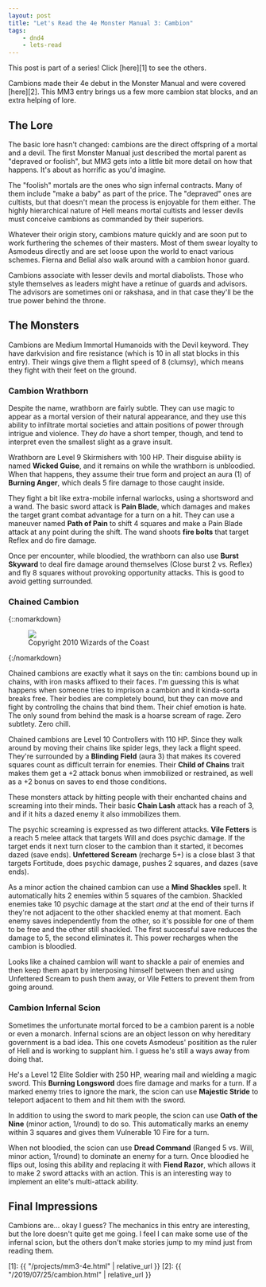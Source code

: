 ```yaml
---
layout: post
title: "Let's Read the 4e Monster Manual 3: Cambion"
tags:
    - dnd4
    - lets-read
---
```


This post is part of a series! Click [here][1] to see the others.

Cambions made their 4e debut in the Monster Manual and were covered
[here][2]. This MM3 entry brings us a few more cambion stat blocks, and an extra
helping of lore.

## The Lore

The basic lore hasn't changed: cambions are the direct offspring of a mortal and
a devil. The first Monster Manual just described the mortal parent as "depraved
or foolish", but MM3 gets into a little bit more detail on how that
happens. It's about as horrific as you'd imagine.

The "foolish" mortals are the ones who sign infernal contracts. Many of them
include "make a baby" as part of the price. The "depraved" ones are cultists,
but that doesn't mean the process is enjoyable for them either. The highly
hierarchical nature of Hell means mortal cultists and lesser devils must
conceive cambions as commanded by their superiors.

Whatever their origin story, cambions mature quickly and are soon put to work
furthering the schemes of their masters. Most of them swear loyalty to Asmodeus
directly and are set loose upon the world to enact various schemes. Fierna and
Belial also walk around with a cambion honor guard.

Cambions associate with lesser devils and mortal diabolists. Those who style
themselves as leaders might have a retinue of guards and advisors. The advisors
are sometimes oni or rakshasa, and in that case they'll be the true power behind
the throne.

## The Monsters

Cambions are Medium Immortal Humanoids with the Devil keyword. They have
darkvision and fire resistance (which is 10 in all stat blocks in this
entry). Their wings give them a flight speed of 8 (clumsy), which means they
fight with their feet on the ground.

### Cambion Wrathborn

Despite the name, wrathborn are fairly subtle. They can use magic to appear as a
mortal version of their natural appearance, and they use this ability to
infiltrate mortal societies and attain positions of power through intrigue and
violence. They _do_ have a short temper, though, and tend to interpret even the
smallest slight as a grave insult.

Wrathborn are Level 9 Skirmishers with 100 HP. Their disguise ability is named
**Wicked Guise**, and it remains on while the wrathborn is unbloodied. When that
happens, they assume their true form and project an aura (1) of **Burning
Anger**, which deals 5 fire damage to those caught inside.

They fight a bit like extra-mobile infernal warlocks, using a shortsword and a
wand. The basic sword attack is **Pain Blade**, which damages and makes the
target grant combat advantage for a turn on a hit. They can use a maneuver named
**Path of Pain** to shift 4 squares and make a Pain Blade attack at any point
during the shift. The wand shoots **fire bolts** that target Reflex and do fire
damage.

Once per encounter, while bloodied, the wrathborn can also use **Burst Skyward**
to deal fire damage around themselves (Close burst 2 vs. Reflex) and fly 8
squares without provoking opportunity attacks. This is good to avoid getting
surrounded.

### Chained Cambion

{::nomarkdown}
<figure class="right">
  <img src="{{ "/assets/wir-mm3-4e-cambion-chained.png" | absolute_url }}"/>
  <figcaption>
    Copyright 2010 Wizards of the Coast
  </figcaption>
</figure>
{:/nomarkdown}

Chained cambions are exactly what it says on the tin: cambions bound up in
chains, with iron masks affixed to their faces. I'm guessing this is what
happens when someone tries to imprison a cambion and it kinda-sorta breaks
free. Their bodies are completely bound, but they can move and fight by
controllng the chains that bind them. Their chief emotion is hate. The only
sound from behind the mask is a hoarse scream of rage. Zero subtlety. Zero
chill.

Chained cambions are Level 10 Controllers with 110 HP. Since they walk around by
moving their chains like spider legs, they lack a flight speed. They're
surrounded by a **Blinding Field** (aura 3) that makes its covered squares count
as difficult terrain for enemies. Their **Child of Chains** trait makes them get
a +2 attack bonus when immobilized or restrained, as well as a +2 bonus on saves
to end those conditions.

These monsters attack by hitting people with their enchanted chains and
screaming into their minds. Their basic **Chain Lash** attack has a reach of 3,
and if it hits a dazed enemy it also immobilizes them.

The psychic screaming is expressed as two different attacks. **Vile Fetters** is
a reach 5 melee attack that targets Will and does psychic damage. If the target
ends it next turn closer to the cambion than it started, it becomes dazed (save
ends). **Unfettered Scream** (recharge 5+) is a close blast 3 that targets
Fortitude, does psychic damage, pushes 2 squares, and dazes (save ends).

As a minor action the chained cambion can use a **Mind Shackles** spell. It
automatically hits 2 enemies within 5 squares of the cambion. Shackled enemies
take 10 psychic damage at the start _and_ at the end of their turns if they're
not adjacent to the other shackled enemy at that moment. Each enemy saves
independently from the other, so it's possible for one of them to be free and
the other still shackled. The first successful save reduces the damage to 5, the
second eliminates it. This power recharges when the cambion is bloodied.

Looks like a chained cambion will want to shackle a pair of enemies and then
keep them apart by interposing himself between then and using Unfettered Scream
to push them away, or Vile Fetters to prevent them from going around.

### Cambion Infernal Scion

Sometimes the unfortunate mortal forced to be a cambion parent is a noble or
even a monarch. Infernal scions are an object lesson on why hereditary
government is a bad idea. This one covets Asmodeus' positition as the ruler of
Hell and is working to supplant him. I guess he's still a ways away from doing
that.

He's a Level 12 Elite Soldier with 250 HP, wearing mail and wielding a magic
sword. This **Burning Longsword** does fire damage and marks for a turn. If a
marked enemy tries to ignore the mark, the scion can use **Majestic Stride** to
teleport adjacent to them and hit them with the sword.

In addition to using the sword to mark people, the scion can use **Oath of the
Nine** (minor action, 1/round) to do so. This automatically marks an enemy
within 3 squares and gives them Vulnerable 10 Fire for a turn.

When not bloodied, the scion can use **Dread Command** (Ranged 5 vs. Will, minor
action, 1/round) to dominate an enemy for a turn. Once bloodied he flips out,
losing this ability and replacing it with **Fiend Razor**, which allows it to
make 2 sword attacks with an action. This is an interesting way to implement an
elite's multi-attack ability.

## Final Impressions

Cambions are... okay I guess? The mechanics in this entry are interesting, but
the lore doesn't quite get me going. I feel I can make some use of the infernal
scion, but the others don't make stories jump to my mind just from reading them.

[1]: {{ "/projects/mm3-4e.html" | relative_url }}
[2]: {{ "/2019/07/25/cambion.html" | relative_url }}
